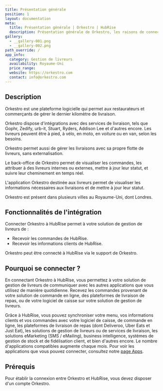 ```yaml
---
title: Présentation générale
position: 1
layout: documentation
meta:
  title: Présentation générale | Orkestro | HubRise
  description: Présentation générale de Orkestro, les raisons de connecter votre solution de gestion de livreurs à HubRise et fonctionnalités de l'intégration avec HubRise.
gallery:
  - __gallery-001.png
  - __gallery-002.png
path_override: /
app_info:
  category: Gestion de livreurs
  availability: Royaume-Uni
  price_range:
  website: https://orkestro.com
  contact: info@orkestro.com
---
```


## Description

Orkestro est une plateforme logicielle qui permet aux restaurateurs et commerçants de gérer le dernier kilomètre de livraison.

Orkestro dispose d'intégrations avec des services de livraison, tels que Gophr, Zedify, urb-it, Stuart, Ryders, Addison Lee et d'autres encore. Les livreurs peuvent être à pied, à vélo, en moto, en voiture ou en van, selon les besoins.

Orkestro permet aussi de gérer les livraisons avec sa propre flotte de livreurs, sans externalisation.

Le back-office de Orkestro permet de visualiser les commandes, les attribuer à des livreurs internes ou externes, mettre à jour leur statut, et suivre leur cheminement en temps réel.

L'application Orkestro destinée aux livreurs permet de visualiser les informations nécessaires aux livraisons et de mettre à jour leur statut.

Orkestro est présent dans plusieurs villes au Royaume-Uni, dont Londres.

## Fonctionnalités de l'intégration

Connecter Orkestro à HubRise permet à votre solution de gestion de livreurs de :

- Recevoir les commandes de HubRise.
- Recevoir les informations clients de HubRise.

Orkestro peut être connecté à HubRise via le support de Orkestro.

## Pourquoi se connecter ?

En connectant Orkestro à HubRise, vous permettez à votre solution de gestion de livreurs de communiquer avec les autres applications que vous utilisez de manière quotidienne. Recevez les commandes provenant de votre solution de commande en ligne, des plateformes de livraison de repas, ou de votre logiciel de caisse sur votre solution de gestion de livreurs.

Grâce à HubRise, vous pouvez synchroniser votre menu, vos informations clients et vos commandes avec votre logiciel de caisse, de commande en ligne, les plateformes de livraison de repas (dont Deliveroo, Uber Eats et Just Eat), les solutions de gestion de livreurs ou de services de livraison, les solutions eMarketing (SMS / eMailing), business intelligence, systèmes de gestion de stock et de fidélisation client, et bien d'autres encore. Le nombre d'applications compatibles augmente chaque mois. Pour voir les applications que vous pouvez connecter, consultez notre [page Apps](/apps).

## Prérequis

Pour établir la connexion entre Orkestro et HubRise, vous devez disposer d'un compte Orkestro.
